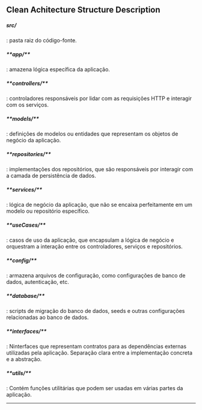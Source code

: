 <h2>Clean Achitecture Structure Description</h2>

<h5>src/</h5>: pasta raiz do código-fonte.

<h5>**app/**</h5>: amazena lógica específica da aplicação.

<h5>**controllers/**</h5>: controladores responsáveis por lidar com as requisições HTTP e interagir com os serviços.

<h5>**models/**</h5>: definições de modelos ou entidades que representam os objetos de negócio da aplicação.

<h5>**repositories/**</h5>: implementações dos repositórios, que são responsáveis por interagir com a camada de persistência de dados.

<h5>**services/**</h5>: lógica de negócio da aplicação, que não se encaixa perfeitamente em um modelo ou repositório específico.

<h5>**useCases/**</h5>: casos de uso da aplicação, que encapsulam a lógica de negócio e orquestram a interação entre os controladores, serviços e repositórios.

<h5>**config/**</h5>: armazena arquivos de configuração, como configurações de banco de dados, autenticação, etc.

<h5>**database/**</h5>: scripts de migração do banco de dados, seeds e outras configurações relacionadas ao banco de dados.

<h5>**interfaces/**</h5>: Ninterfaces que representam contratos para as dependências externas utilizadas pela aplicação. Separação clara entre a implementação concreta e a abstração.

<h5>**utils/**</h5>: Contém funções utilitárias que podem ser usadas em várias partes da aplicação.

________________________________________
